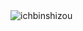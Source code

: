 
<img src="https://komarev.com/ghpvc/?username=ichbinshizou&label=Profile%20Views&color=000123" alt="ichbinshizou" />

